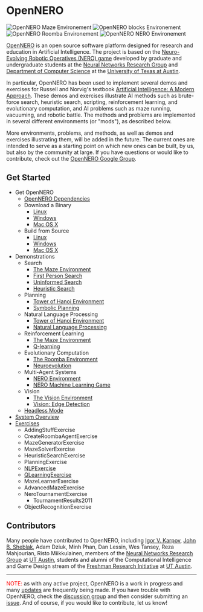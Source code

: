 # OpenNERO #

![OpenNERO Maze Environement](https://raw.githubusercontent.com/wiki/nnrg/opennero/OpenNERO-maze.tiny.png) ![OpenNERO blocks Environement](https://raw.githubusercontent.com/wiki/nnrg/opennero/OpenNERO-blocks.tiny.png) ![OpenNERO Roomba Environement](https://raw.githubusercontent.com/wiki/nnrg/opennero/OpenNERO-roomba.tiny.png) ![OpenNERO NERO Environement](https://raw.githubusercontent.com/wiki/nnrg/opennero/OpenNERO-nero.tiny.png)

[OpenNERO](http://nn.cs.utexas.edu/?opennero) is an open source software platform designed for
research and education in Artificial Intelligence. The project is based on the
[Neuro-Evolving Robotic Operatives (NERO) game](http://www.nerogame.org/) developed by graduate
and undergraduate students at the  [Neural Networks Research Group](http://nn.cs.utexas.edu/) and
[Department of Computer Science](http://www.cs.utexas.edu/) at the
[University of Texas at Austin](http://www.utexas.edu/).

In particular, OpenNERO has been used to implement several demos and exercises for Russell
and Norvig's textbook [Artificial Intelligence: A Modern Approach](http://aima.cs.berkeley.edu/).  These
demos and exercises illustrate AI methods such as brute-force search, heuristic search, scripting,
reinforcement learning, and evolutionary computation, and AI problems such as maze running,
vacuuming, and robotic battle. The methods and problems are implemented in several different
environments (or "mods"), as described below.

More environments, problems, and methods, as well as demos and exercises illustrating them, will
be added in the future. The current ones are intended to serve as a starting point on which new
ones can be built, by us, but also by the community at large. If you have questions or would like to contribute, check out the [OpenNERO Google Group](http://groups.google.com/group/opennero).

## Get Started ##

  * Get OpenNERO
    * [OpenNERO Dependencies](https://github.com/nnrg/opennero/wiki/OpenNERODependencies)
    * Download a Binary
      * [Linux](https://github.com/nnrg/opennero/wiki/DownloadingOpenNero)
      * [Windows](https://github.com/nnrg/opennero/wiki/DownloadingOpenNeroWindows)
      * [Mac OS X](https://github.com/nnrg/opennero/wiki/DownloadingOpenNeroOSX)
    * Build from Source
      * [Linux](https://github.com/nnrg/opennero/wiki/BuildingOpenNero)
      * [Windows](https://github.com/nnrg/opennero/wiki/BuildingOpenNeroWindows)
      * [Mac OS X](https://github.com/nnrg/opennero/wiki/BuildingOpenNeroOSX)
  * Demonstrations
    * Search
      * [The Maze Environment](https://github.com/nnrg/opennero/wiki/MazeMod)
      * [First Person Search](https://github.com/nnrg/opennero/wiki/FirstPersonSearch)
      * [Uninformed Search](https://github.com/nnrg/opennero/wiki/BruteForceSearch)
      * [Heuristic Search](https://github.com/nnrg/opennero/wiki/HeuristicSearch)
    * Planning
      * [Tower of Hanoi Environment](https://github.com/nnrg/opennero/wiki/BlocksWorldMod)
      * [Symbolic Planning](https://github.com/nnrg/opennero/wiki/SymbolicPlanning)
    * Natural Language Processing
      * [Tower of Hanoi Environment](https://github.com/nnrg/opennero/wiki/BlocksWorldModNLP)
      * [Natural Language Processing](https://github.com/nnrg/opennero/wiki/NLP)
    * Reinforcement Learning
      * [The Maze Environment](https://github.com/nnrg/opennero/wiki/MazeModQ)
      * [Q-learning](https://github.com/nnrg/opennero/wiki/QLearning)
    * Evolutionary Computation
      * [The Roomba Environment](https://github.com/nnrg/opennero/wiki/RoombaMod)
      * [Neuroevolution](https://github.com/nnrg/opennero/wiki/NeuroEvolution)
    * Multi-Agent Systems
      * [NERO Environment](https://github.com/nnrg/opennero/wiki/NeroMod)
      * [NERO Machine Learning Game](https://github.com/nnrg/opennero/wiki/NeroGame)
    * Vision
      * [The Vision Environment](https://github.com/nnrg/opennero/wiki/VisionMod)
      * [Vision: Edge Detection](https://github.com/nnrg/opennero/wiki/EdgeDetection)
    * [Headless Mode](https://github.com/nnrg/opennero/wiki/RunningOpenNeroHeadless)
  * [System Overview](https://github.com/nnrg/opennero/wiki/SystemOverview)
  * [Exercises](https://github.com/nnrg/opennero/wiki/OpenNeroExercises)
    * AddingStuffExercise
    * CreateRoombaAgentExercise
    * MazeGeneratorExercise
    * MazeSolverExercise
    * HeuristicSearchExercise
    * PlanningExercise
    * [NLPExercise](https://github.com/nnrg/opennero/wiki/NLPExercise)
    * [QLearningExercise](https://github.com/nnrg/opennero/wiki/QLearningExercise)
    * MazeLearnerExercise
    * AdvancedMazeExercise
    * NeroTournamentExercise
      * TournamentResults2011
    * ObjectRecognitionExercise

## Contributors ##

Many people have contributed to OpenNERO, including [Igor V. Karpov](http://www.cs.utexas.edu/~ikarpov/), [John B. Sheblak](http://www.jbsheblak.com/), Adam Dziuk, Minh Phan, Dan Lessin, Wes Tansey, Reza Mahjourian, Risto Miikkulainen, members of the [Neural Networks Research Group](http://nn.cs.utexas.edu/) at [UT Austin](http://www.utexas.edu/), students and alumni of the Computational Intelligence and Game Design stream of the [Freshman Research Initiative](http://fri.cns.utexas.edu/) at [UT Austin](http://www.utexas.edu/).


---


<font color='red'>NOTE:</font> as with any active project, OpenNERO is a work in progress and many [updates](https://github.com/nnrg/opennero) are frequently being made. If you have trouble with OpenNERO, check the [discussion group](http://groups.google.com/group/opennero) and then consider submitting an [issue](http://code.google.com/p/opennero/issues). And of course, if you would like to contribute, let us know!
